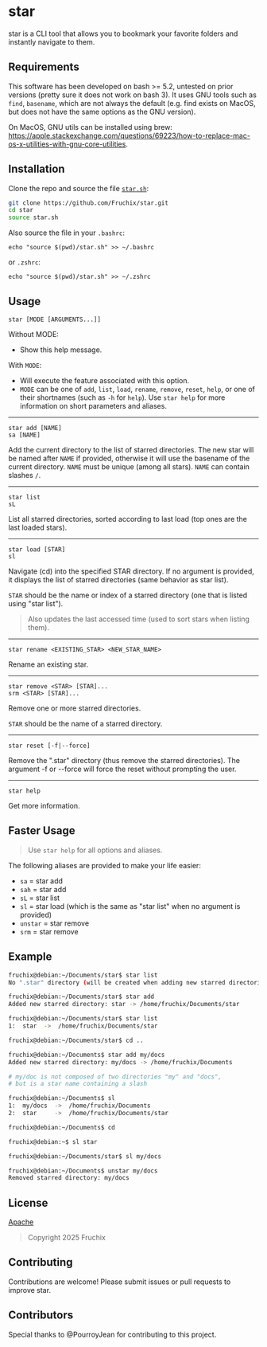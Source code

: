 # star

star is a CLI tool that allows you to bookmark your favorite folders and instantly navigate to them.

## Requirements

This software has been developed on bash >= 5.2, untested on prior versions (pretty sure it does not work on bash 3).
It uses GNU tools such as `find`, `basename`, which are not always the default (e.g. find exists on MacOS, but does not have the same options as the GNU version).

On MacOS, GNU utils can be installed using brew: https://apple.stackexchange.com/questions/69223/how-to-replace-mac-os-x-utilities-with-gnu-core-utilities.

## Installation

Clone the repo and source the file [`star.sh`](./star.sh):
```bash
git clone https://github.com/Fruchix/star.git
cd star
source star.sh
```

Also source the file in your `.bashrc`:
```
echo "source $(pwd)/star.sh" >> ~/.bashrc
```
or `.zshrc`:
```
echo "source $(pwd)/star.sh" >> ~/.zshrc
```


## Usage

```
star [MODE [ARGUMENTS...]]
```
Without MODE:
- Show this help message.

With `MODE`:
- Will execute the feature associated with this option.
- `MODE` can be one of `add`, `list`, `load`, `rename`, `remove`, `reset`, `help`, or one of their shortnames (such as `-h` for `help`). Use `star help` for more information on short parameters and aliases.

---
```
star add [NAME]
sa [NAME]
```
Add the current directory to the list of starred directories.
The new star will be named after `NAME` if provided, otherwise it will use the basename of the current directory.
`NAME` must be unique (among all stars).
`NAME` can contain slashes `/`.

---
```
star list
sL
```
List all starred directories, sorted according to last load (top ones are the last loaded stars).

---
```
star load [STAR]
sl
```
Navigate (cd) into the specified STAR directory.
If no argument is provided, it displays the list of starred directories (same behavior as star list).

`STAR` should be the name or index of a starred directory (one that is listed using "star list").

> Also updates the last accessed time (used to sort stars when listing them).
---
```
star rename <EXISTING_STAR> <NEW_STAR_NAME>
```
Rename an existing star.

---
```
star remove <STAR> [STAR]...
srm <STAR> [STAR]...
```
Remove one or more starred directories.

`STAR` should be the name of a starred directory.

---
```
star reset [-f|--force]
```
Remove the ".star" directory (thus remove the starred directories).
The argument -f or --force will force the reset without prompting the user.

---
```
star help
```
Get more information.

## Faster Usage

> Use `star help` for all options and aliases.

The following aliases are provided to make your life easier:
- `sa` = star add
- `sah` = star add
- `sL` = star list
- `sl` = star load (which is the same as "star list" when no argument is provided)
- `unstar` = star remove
- `srm` = star remove

## Example

```bash
fruchix@debian:~/Documents/star$ star list
No ".star" directory (will be created when adding new starred directories).

fruchix@debian:~/Documents/star$ star add
Added new starred directory: star -> /home/fruchix/Documents/star

fruchix@debian:~/Documents/star$ star list
1:  star  ->  /home/fruchix/Documents/star

fruchix@debian:~/Documents/star$ cd ..

fruchix@debian:~/Documents$ star add my/docs
Added new starred directory: my/docs -> /home/fruchix/Documents

# my/doc is not composed of two directories "my" and "docs", 
# but is a star name containing a slash

fruchix@debian:~/Documents$ sl
1:  my/docs  ->  /home/fruchix/Documents
2:  star     ->  /home/fruchix/Documents/star

fruchix@debian:~/Documents$ cd

fruchix@debian:~$ sl star

fruchix@debian:~/Documents/star$ sl my/docs

fruchix@debian:~/Documents$ unstar my/docs
Removed starred directory: my/docs
```

## License

[Apache](./LICENSE)  
> Copyright 2025 Fruchix

## Contributing
Contributions are welcome! Please submit issues or pull requests to improve star.

## Contributors

Special thanks to @PourroyJean for contributing to this project.
